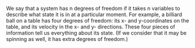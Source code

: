 We say that a system has n degrees of freedom if it takes n variables to
describe what state it is in at a particular moment. For example, a
billiard ball on a table has four degrees of freedom: its x- and
y-coordinates on the table, and its velocity in the x- and y-
directions. These four pieces of information tell us everything about
its state. (If we consider that it may be spinning as well, it has extra
degrees of freedom.)
